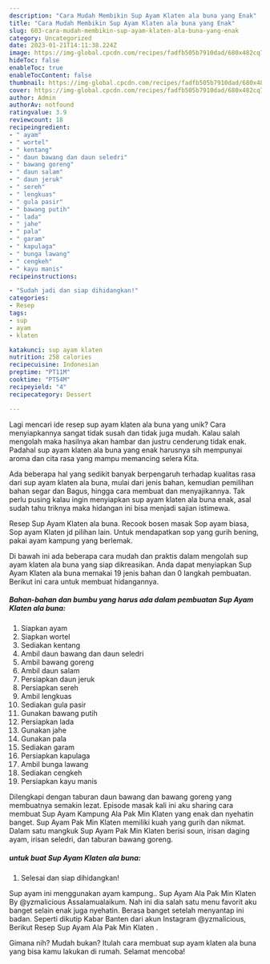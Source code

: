 ```yaml
---
description: "Cara Mudah Membikin Sup Ayam Klaten ala buna yang Enak"
title: "Cara Mudah Membikin Sup Ayam Klaten ala buna yang Enak"
slug: 603-cara-mudah-membikin-sup-ayam-klaten-ala-buna-yang-enak
category: Uncategorized
date: 2023-01-21T14:11:38.224Z
image: https://img-global.cpcdn.com/recipes/fadfb505b7910dad/680x482cq70/sup-ayam-klaten-ala-buna-foto-resep-utama.jpg
hideToc: false
enableToc: true
enableTocContent: false
thumbnail: https://img-global.cpcdn.com/recipes/fadfb505b7910dad/680x482cq70/sup-ayam-klaten-ala-buna-foto-resep-utama.jpg
cover: https://img-global.cpcdn.com/recipes/fadfb505b7910dad/680x482cq70/sup-ayam-klaten-ala-buna-foto-resep-utama.jpg
author: Admin
authorAv: notfound
ratingvalue: 3.9
reviewcount: 18
recipeingredient:
- " ayam"
- " wortel"
- " kentang"
- " daun bawang dan daun seledri"
- " bawang goreng"
- " daun salam"
- " daun jeruk"
- " sereh"
- " lengkuas"
- " gula pasir"
- " bawang putih"
- " lada"
- " jahe"
- " pala"
- " garam"
- " kapulaga"
- " bunga lawang"
- " cengkeh"
- " kayu manis"
recipeinstructions:

- "Sudah jadi dan siap dihidangkan!"
categories:
- Resep
tags:
- sup
- ayam
- klaten

katakunci: sup ayam klaten 
nutrition: 258 calories
recipecuisine: Indonesian
preptime: "PT11M"
cooktime: "PT54M"
recipeyield: "4"
recipecategory: Dessert

---
```





Lagi mencari ide resep sup ayam klaten ala buna yang unik? Cara menyiapkannya sangat tidak susah dan tidak juga mudah. Kalau salah mengolah maka hasilnya akan hambar dan justru cenderung tidak enak. Padahal sup ayam klaten ala buna yang enak harusnya sih mempunyai aroma dan cita rasa yang mampu memancing selera Kita.





Ada beberapa hal yang sedikit banyak berpengaruh terhadap kualitas rasa dari sup ayam klaten ala buna, mulai dari jenis bahan, kemudian pemilihan bahan segar dan Bagus, hingga cara membuat dan menyajikannya. Tak perlu pusing kalau ingin menyiapkan sup ayam klaten ala buna enak,      asal sudah tahu triknya maka hidangan ini bisa menjadi sajian istimewa.














Resep Sup Ayam Klaten ala buna. Recook bosen masak Sop ayam biasa, Sop ayam Klaten jd pilihan lain. Untuk mendapatkan sop yang gurih bening, pakai ayam kampung yang berlemak.






Di bawah ini ada beberapa cara mudah dan praktis dalam mengolah sup ayam klaten ala buna yang siap dikreasikan. Anda dapat menyiapkan Sup Ayam Klaten ala buna memakai 19 jenis bahan dan 0 langkah pembuatan. Berikut ini cara untuk membuat hidangannya.

<!--inarticleads1-->

##### Bahan-bahan dan bumbu yang harus ada dalam pembuatan Sup Ayam Klaten ala buna:

1. Siapkan  ayam
1. Siapkan  wortel
1. Sediakan  kentang
1. Ambil  daun bawang dan daun seledri
1. Ambil  bawang goreng
1. Ambil  daun salam
1. Persiapkan  daun jeruk
1. Persiapkan  sereh
1. Ambil  lengkuas
1. Sediakan  gula pasir
1. Gunakan  bawang putih
1. Persiapkan  lada
1. Gunakan  jahe
1. Gunakan  pala
1. Sediakan  garam
1. Persiapkan  kapulaga
1. Ambil  bunga lawang
1. Sediakan  cengkeh
1. Persiapkan  kayu manis


Dilengkapi dengan taburan daun bawang dan bawang goreng yang membuatnya semakin lezat. Episode masak kali ini aku sharing cara membuat Sup Ayam Kampung Ala Pak Min Klaten yang enak dan nyehatin banget. Sup Ayam Pak Min Klaten memiliki kuah yang gurih dan nikmat. Dalam satu mangkuk Sup Ayam Pak Min Klaten berisi soun, irisan daging ayam, irisan seledri, dan taburan bawang goreng. 

<!--inarticleads2-->

#####  untuk buat Sup Ayam Klaten ala buna:


1. Selesai dan siap dihidangkan!

Sup ayam ini menggunakan ayam kampung.. Sup Ayam Ala Pak Min Klaten By @yzmalicious Assalamualaikum. Nah ini dia salah satu menu favorit aku banget selain enak juga nyehatin. Berasa banget setelah menyantap ini badan. Seperti dikutip Kabar Banten dari akun Instagram @yzmalicious, Berikut Resep Sup Ayam Ala Pak Min Klaten ⁣. 

Gimana nih? Mudah bukan? Itulah cara membuat sup ayam klaten ala buna yang bisa kamu lakukan di rumah. Selamat mencoba!
